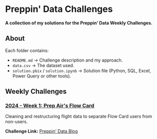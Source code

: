 # Preppin' Data Challenges  
**A collection of my solutions for the Preppin' Data Weekly Challenges.**  

## About  
Each folder contains:  
- `README.md` → Challenge description and my approach.  
- `data.csv` → The dataset used.  
- `solution.pbix` / `solution.ipynb` → Solution file (Python, SQL, Excel, Power Query or other tools).  

## Weekly Challenges  
### [2024 - Week 1: Prep Air's Flow Card](./2024/Week_01/README.md)  
Cleaning and restructuring flight data to separate Flow Card users from non-users.  

**Challenge Link:** [Preppin' Data Blog](https://preppindata.blogspot.com/2024/01/2024-week-1-prep-airs-flow-card.html)  
